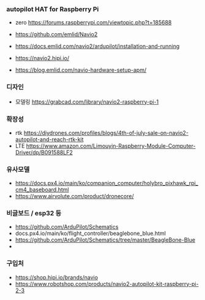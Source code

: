 

### autopilot HAT for Raspberry Pi


- zero  https://forums.raspberrypi.com/viewtopic.php?t=185688


- https://github.com/emlid/Navio2

- https://docs.emlid.com/navio2/ardupilot/installation-and-running

- https://navio2.hipi.io/


- https://blog.emlid.com/navio-hardware-setup-apm/



### 디자인

-  모델링 https://grabcad.com/library/navio2-raspberry-pi-1


### 확장성

- rtk  https://diydrones.com/profiles/blogs/4th-of-july-sale-on-navio2-autopilot-and-reach-rtk-kit
-  LTE https://www.amazon.com/Limouyin-Raspberry-Module-Computer-Driver/dp/B091588LF2 



### 유사모델


-   https://docs.px4.io/main/ko/companion_computer/holybro_pixhawk_rpi_cm4_baseboard.html
-   https://www.airvolute.com/product/dronecore/


###  비글보드 / esp32 등
- https://github.com/ArduPilot/Schematics
- docs.px4.io/main/ko/flight_controller/beaglebone_blue.html
- https://github.com/ArduPilot/Schematics/tree/master/BeagleBone-Blue
- 



### 구입처

- https://shop.hipi.io/brands/navio
- https://www.robotshop.com/products/navio2-autopilot-kit-raspberry-pi-2-3





